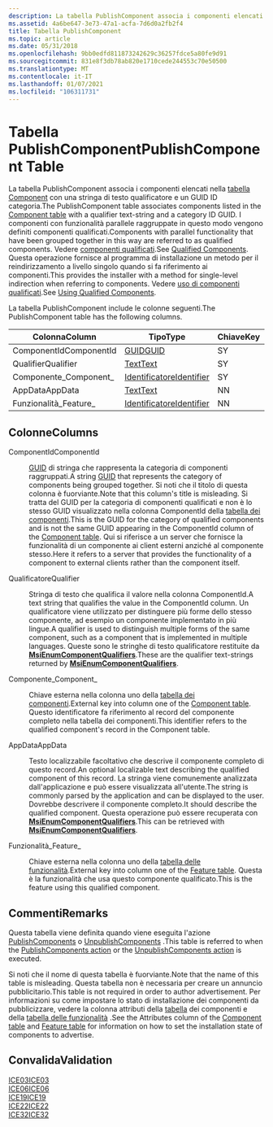 ```yaml
---
description: La tabella PublishComponent associa i componenti elencati nella tabella Component con una stringa di testo qualificatore e un GUID ID categoria.
ms.assetid: 4a6be647-3e73-47a1-acfa-7d6d0a2fb2f4
title: Tabella PublishComponent
ms.topic: article
ms.date: 05/31/2018
ms.openlocfilehash: 9bb0edfd811873242629c36257fdce5a80fe9d91
ms.sourcegitcommit: 831e8f3db78ab820e1710cede244553c70e50500
ms.translationtype: MT
ms.contentlocale: it-IT
ms.lasthandoff: 01/07/2021
ms.locfileid: "106311731"
---
```

# <a name="publishcomponent-table"></a><span data-ttu-id="8a24f-103">Tabella PublishComponent</span><span class="sxs-lookup"><span data-stu-id="8a24f-103">PublishComponent Table</span></span>

<span data-ttu-id="8a24f-104">La tabella PublishComponent associa i componenti elencati nella [tabella Component](component-table.md) con una stringa di testo qualificatore e un GUID ID categoria.</span><span class="sxs-lookup"><span data-stu-id="8a24f-104">The PublishComponent table associates components listed in the [Component table](component-table.md) with a qualifier text-string and a category ID GUID.</span></span> <span data-ttu-id="8a24f-105">I componenti con funzionalità parallele raggruppate in questo modo vengono definiti componenti qualificati.</span><span class="sxs-lookup"><span data-stu-id="8a24f-105">Components with parallel functionality that have been grouped together in this way are referred to as qualified components.</span></span> <span data-ttu-id="8a24f-106">Vedere [componenti qualificati](qualified-components.md).</span><span class="sxs-lookup"><span data-stu-id="8a24f-106">See [Qualified Components](qualified-components.md).</span></span> <span data-ttu-id="8a24f-107">Questa operazione fornisce al programma di installazione un metodo per il reindirizzamento a livello singolo quando si fa riferimento ai componenti.</span><span class="sxs-lookup"><span data-stu-id="8a24f-107">This provides the installer with a method for single-level indirection when referring to components.</span></span> <span data-ttu-id="8a24f-108">Vedere [uso di componenti qualificati](using-qualified-components.md).</span><span class="sxs-lookup"><span data-stu-id="8a24f-108">See [Using Qualified Components](using-qualified-components.md).</span></span>

<span data-ttu-id="8a24f-109">La tabella PublishComponent include le colonne seguenti.</span><span class="sxs-lookup"><span data-stu-id="8a24f-109">The PublishComponent table has the following columns.</span></span>



| <span data-ttu-id="8a24f-110">Colonna</span><span class="sxs-lookup"><span data-stu-id="8a24f-110">Column</span></span>      | <span data-ttu-id="8a24f-111">Tipo</span><span class="sxs-lookup"><span data-stu-id="8a24f-111">Type</span></span>                         | <span data-ttu-id="8a24f-112">Chiave</span><span class="sxs-lookup"><span data-stu-id="8a24f-112">Key</span></span> | <span data-ttu-id="8a24f-113">Nullable</span><span class="sxs-lookup"><span data-stu-id="8a24f-113">Nullable</span></span> |
|-------------|------------------------------|-----|----------|
| <span data-ttu-id="8a24f-114">ComponentId</span><span class="sxs-lookup"><span data-stu-id="8a24f-114">ComponentId</span></span> | [<span data-ttu-id="8a24f-115">GUID</span><span class="sxs-lookup"><span data-stu-id="8a24f-115">GUID</span></span>](guid.md)             | <span data-ttu-id="8a24f-116">S</span><span class="sxs-lookup"><span data-stu-id="8a24f-116">Y</span></span>   | <span data-ttu-id="8a24f-117">N</span><span class="sxs-lookup"><span data-stu-id="8a24f-117">N</span></span>        |
| <span data-ttu-id="8a24f-118">Qualifier</span><span class="sxs-lookup"><span data-stu-id="8a24f-118">Qualifier</span></span>   | [<span data-ttu-id="8a24f-119">Text</span><span class="sxs-lookup"><span data-stu-id="8a24f-119">Text</span></span>](text.md)             | <span data-ttu-id="8a24f-120">S</span><span class="sxs-lookup"><span data-stu-id="8a24f-120">Y</span></span>   | <span data-ttu-id="8a24f-121">N</span><span class="sxs-lookup"><span data-stu-id="8a24f-121">N</span></span>        |
| <span data-ttu-id="8a24f-122">Componente\_</span><span class="sxs-lookup"><span data-stu-id="8a24f-122">Component\_</span></span> | [<span data-ttu-id="8a24f-123">Identificatore</span><span class="sxs-lookup"><span data-stu-id="8a24f-123">Identifier</span></span>](identifier.md) | <span data-ttu-id="8a24f-124">S</span><span class="sxs-lookup"><span data-stu-id="8a24f-124">Y</span></span>   | <span data-ttu-id="8a24f-125">N</span><span class="sxs-lookup"><span data-stu-id="8a24f-125">N</span></span>        |
| <span data-ttu-id="8a24f-126">AppData</span><span class="sxs-lookup"><span data-stu-id="8a24f-126">AppData</span></span>     | [<span data-ttu-id="8a24f-127">Text</span><span class="sxs-lookup"><span data-stu-id="8a24f-127">Text</span></span>](text.md)             | <span data-ttu-id="8a24f-128">N</span><span class="sxs-lookup"><span data-stu-id="8a24f-128">N</span></span>   | <span data-ttu-id="8a24f-129">S</span><span class="sxs-lookup"><span data-stu-id="8a24f-129">Y</span></span>        |
| <span data-ttu-id="8a24f-130">Funzionalità\_</span><span class="sxs-lookup"><span data-stu-id="8a24f-130">Feature\_</span></span>   | [<span data-ttu-id="8a24f-131">Identificatore</span><span class="sxs-lookup"><span data-stu-id="8a24f-131">Identifier</span></span>](identifier.md) | <span data-ttu-id="8a24f-132">N</span><span class="sxs-lookup"><span data-stu-id="8a24f-132">N</span></span>   | <span data-ttu-id="8a24f-133">N</span><span class="sxs-lookup"><span data-stu-id="8a24f-133">N</span></span>        |



 

## <a name="columns"></a><span data-ttu-id="8a24f-134">Colonne</span><span class="sxs-lookup"><span data-stu-id="8a24f-134">Columns</span></span>

<dl> <dt>

<span data-ttu-id="8a24f-135"><span id="ComponentId"></span><span id="componentid"></span><span id="COMPONENTID"></span>ComponentId</span><span class="sxs-lookup"><span data-stu-id="8a24f-135"><span id="ComponentId"></span><span id="componentid"></span><span id="COMPONENTID"></span>ComponentId</span></span>
</dt> <dd>

<span data-ttu-id="8a24f-136">[GUID](guid.md) di stringa che rappresenta la categoria di componenti raggruppati.</span><span class="sxs-lookup"><span data-stu-id="8a24f-136">A string [GUID](guid.md) that represents the category of components being grouped together.</span></span> <span data-ttu-id="8a24f-137">Si noti che il titolo di questa colonna è fuorviante.</span><span class="sxs-lookup"><span data-stu-id="8a24f-137">Note that this column's title is misleading.</span></span> <span data-ttu-id="8a24f-138">Si tratta del GUID per la categoria di componenti qualificati e non è lo stesso GUID visualizzato nella colonna ComponentId della [tabella dei componenti](component-table.md).</span><span class="sxs-lookup"><span data-stu-id="8a24f-138">This is the GUID for the category of qualified components and is not the same GUID appearing in the ComponentId column of the [Component table](component-table.md).</span></span> <span data-ttu-id="8a24f-139">Qui si riferisce a un server che fornisce la funzionalità di un componente ai client esterni anziché al componente stesso.</span><span class="sxs-lookup"><span data-stu-id="8a24f-139">Here it refers to a server that provides the functionality of a component to external clients rather than the component itself.</span></span>

</dd> <dt>

<span data-ttu-id="8a24f-140"><span id="Qualifier"></span><span id="qualifier"></span><span id="QUALIFIER"></span>Qualificatore</span><span class="sxs-lookup"><span data-stu-id="8a24f-140"><span id="Qualifier"></span><span id="qualifier"></span><span id="QUALIFIER"></span>Qualifier</span></span>
</dt> <dd>

<span data-ttu-id="8a24f-141">Stringa di testo che qualifica il valore nella colonna ComponentId.</span><span class="sxs-lookup"><span data-stu-id="8a24f-141">A text string that qualifies the value in the ComponentId column.</span></span> <span data-ttu-id="8a24f-142">Un qualificatore viene utilizzato per distinguere più forme dello stesso componente, ad esempio un componente implementato in più lingue.</span><span class="sxs-lookup"><span data-stu-id="8a24f-142">A qualifier is used to distinguish multiple forms of the same component, such as a component that is implemented in multiple languages.</span></span> <span data-ttu-id="8a24f-143">Queste sono le stringhe di testo qualificatore restituite da [**MsiEnumComponentQualifiers**](/windows/desktop/api/Msi/nf-msi-msienumcomponentqualifiersa).</span><span class="sxs-lookup"><span data-stu-id="8a24f-143">These are the qualifier text-strings returned by [**MsiEnumComponentQualifiers**](/windows/desktop/api/Msi/nf-msi-msienumcomponentqualifiersa).</span></span>

</dd> <dt>

<span data-ttu-id="8a24f-144"><span id="Component_"></span><span id="component_"></span><span id="COMPONENT_"></span>Componente\_</span><span class="sxs-lookup"><span data-stu-id="8a24f-144"><span id="Component_"></span><span id="component_"></span><span id="COMPONENT_"></span>Component\_</span></span>
</dt> <dd>

<span data-ttu-id="8a24f-145">Chiave esterna nella colonna uno della [tabella dei componenti](component-table.md).</span><span class="sxs-lookup"><span data-stu-id="8a24f-145">External key into column one of the [Component table](component-table.md).</span></span> <span data-ttu-id="8a24f-146">Questo identificatore fa riferimento al record del componente completo nella tabella dei componenti.</span><span class="sxs-lookup"><span data-stu-id="8a24f-146">This identifier refers to the qualified component's record in the Component table.</span></span>

</dd> <dt>

<span data-ttu-id="8a24f-147"><span id="AppData"></span><span id="appdata"></span><span id="APPDATA"></span>AppData</span><span class="sxs-lookup"><span data-stu-id="8a24f-147"><span id="AppData"></span><span id="appdata"></span><span id="APPDATA"></span>AppData</span></span>
</dt> <dd>

<span data-ttu-id="8a24f-148">Testo localizzabile facoltativo che descrive il componente completo di questo record.</span><span class="sxs-lookup"><span data-stu-id="8a24f-148">An optional localizable text describing the qualified component of this record.</span></span> <span data-ttu-id="8a24f-149">La stringa viene comunemente analizzata dall'applicazione e può essere visualizzata all'utente.</span><span class="sxs-lookup"><span data-stu-id="8a24f-149">The string is commonly parsed by the application and can be displayed to the user.</span></span> <span data-ttu-id="8a24f-150">Dovrebbe descrivere il componente completo.</span><span class="sxs-lookup"><span data-stu-id="8a24f-150">It should describe the qualified component.</span></span> <span data-ttu-id="8a24f-151">Questa operazione può essere recuperata con [**MsiEnumComponentQualifiers**](/windows/desktop/api/Msi/nf-msi-msienumcomponentqualifiersa).</span><span class="sxs-lookup"><span data-stu-id="8a24f-151">This can be retrieved with [**MsiEnumComponentQualifiers**](/windows/desktop/api/Msi/nf-msi-msienumcomponentqualifiersa).</span></span>

</dd> <dt>

<span data-ttu-id="8a24f-152"><span id="Feature_"></span><span id="feature_"></span><span id="FEATURE_"></span>Funzionalità\_</span><span class="sxs-lookup"><span data-stu-id="8a24f-152"><span id="Feature_"></span><span id="feature_"></span><span id="FEATURE_"></span>Feature\_</span></span>
</dt> <dd>

<span data-ttu-id="8a24f-153">Chiave esterna nella colonna uno della [tabella delle funzionalità](feature-table.md).</span><span class="sxs-lookup"><span data-stu-id="8a24f-153">External key into column one of the [Feature table](feature-table.md).</span></span> <span data-ttu-id="8a24f-154">Questa è la funzionalità che usa questo componente qualificato.</span><span class="sxs-lookup"><span data-stu-id="8a24f-154">This is the feature using this qualified component.</span></span>

</dd> </dl>

## <a name="remarks"></a><span data-ttu-id="8a24f-155">Commenti</span><span class="sxs-lookup"><span data-stu-id="8a24f-155">Remarks</span></span>

<span data-ttu-id="8a24f-156">Questa tabella viene definita quando viene eseguita l'azione [PublishComponents](publishcomponents-action.md) o [UnpublishComponents](unpublishcomponents-action.md) .</span><span class="sxs-lookup"><span data-stu-id="8a24f-156">This table is referred to when the [PublishComponents action](publishcomponents-action.md) or the [UnpublishComponents action](unpublishcomponents-action.md) is executed.</span></span>

<span data-ttu-id="8a24f-157">Si noti che il nome di questa tabella è fuorviante.</span><span class="sxs-lookup"><span data-stu-id="8a24f-157">Note that the name of this table is misleading.</span></span> <span data-ttu-id="8a24f-158">Questa tabella non è necessaria per creare un annuncio pubblicitario.</span><span class="sxs-lookup"><span data-stu-id="8a24f-158">This table is not required in order to author advertisement.</span></span> <span data-ttu-id="8a24f-159">Per informazioni su come impostare lo stato di installazione dei componenti da pubblicizzare, vedere la colonna attributi della [tabella](component-table.md) dei componenti e della [tabella delle funzionalità](feature-table.md) .</span><span class="sxs-lookup"><span data-stu-id="8a24f-159">See the Attributes column of the [Component table](component-table.md) and [Feature table](feature-table.md) for information on how to set the installation state of components to advertise.</span></span>

## <a name="validation"></a><span data-ttu-id="8a24f-160">Convalida</span><span class="sxs-lookup"><span data-stu-id="8a24f-160">Validation</span></span>

<dl>

[<span data-ttu-id="8a24f-161">ICE03</span><span class="sxs-lookup"><span data-stu-id="8a24f-161">ICE03</span></span>](ice03.md)  
[<span data-ttu-id="8a24f-162">ICE06</span><span class="sxs-lookup"><span data-stu-id="8a24f-162">ICE06</span></span>](ice06.md)  
[<span data-ttu-id="8a24f-163">ICE19</span><span class="sxs-lookup"><span data-stu-id="8a24f-163">ICE19</span></span>](ice19.md)  
[<span data-ttu-id="8a24f-164">ICE22</span><span class="sxs-lookup"><span data-stu-id="8a24f-164">ICE22</span></span>](ice22.md)  
[<span data-ttu-id="8a24f-165">ICE32</span><span class="sxs-lookup"><span data-stu-id="8a24f-165">ICE32</span></span>](ice32.md)  
</dl>

 

 



